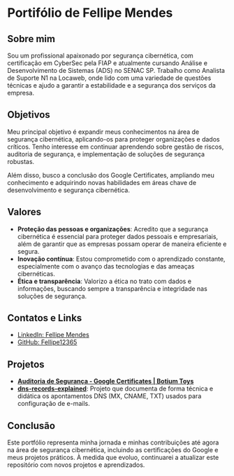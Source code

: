 # Portifólio de Fellipe Mendes

## Sobre mim
Sou um profissional apaixonado por segurança cibernética, com certificação em CyberSec pela FIAP e atualmente cursando Análise e Desenvolvimento de Sistemas (ADS) no SENAC SP. Trabalho como Analista de Suporte N1 na Locaweb, onde lido com uma variedade de questões técnicas e ajudo a garantir a estabilidade e a segurança dos serviços da empresa.

## Objetivos
Meu principal objetivo é expandir meus conhecimentos na área de segurança cibernética, aplicando-os para proteger organizações e dados críticos. Tenho interesse em continuar aprendendo sobre gestão de riscos, auditoria de segurança, e implementação de soluções de segurança robustas.

Além disso, busco a conclusão dos Google Certificates, ampliando meu conhecimento e adquirindo novas habilidades em áreas chave de desenvolvimento e segurança cibernética.

## Valores
- **Proteção das pessoas e organizações**: Acredito que a segurança cibernética é essencial para proteger dados pessoais e empresariais, além de garantir que as empresas possam operar de maneira eficiente e segura.
- **Inovação contínua**: Estou comprometido com o aprendizado constante, especialmente com o avanço das tecnologias e das ameaças cibernéticas.
- **Ética e transparência**: Valorizo a ética no trato com dados e informações, buscando sempre a transparência e integridade nas soluções de segurança.

## Contatos e Links
- [LinkedIn: Fellipe Mendes](https://www.linkedin.com)
- [GitHub: Fellipe12365](https://github.com/Fellipe12365)

## Projetos
- **[Auditoria de Segurança - Google Certificates | Botium Toys](https://github.com/Fellipe12365/meu-portfolio/blob/main/auditoria-seguranca/README.md)**
- **[dns-records-explained](https://github.com/Fellipe12365/meu-portfolio/blob/main/dns-records-explained)**: Projeto que documenta de forma técnica e didática os apontamentos DNS (MX, CNAME, TXT) usados para configuração de e-mails.

## Conclusão
Este portfólio representa minha jornada e minhas contribuições até agora na área de segurança cibernética, incluindo as certificações do Google e meus projetos práticos. À medida que evoluo, continuarei a atualizar este repositório com novos projetos e aprendizados.
